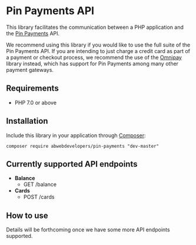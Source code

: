 # Pin Payments API

This library facilitates the communication between a PHP application and the [Pin Payments](https://pinpayments.com) API.

We recommend using this library if you would like to use the full suite of the Pin Payments API. If you are intending to just charge a credit card as part of a payment or checkout process, we recommend the use of the [Omnipay](https://omnipay.thephpleague.com/) library instead, which has support for Pin Payments among many other payment gateways.

## Requirements

- PHP 7.0 or above

## Installation

Include this library in your application through [Composer](https://getcomposer.org):

```
composer require abwebdevelopers/pin-payments "dev-master"
```

## Currently supported API endpoints

- **Balance**
  - GET /balance
- **Cards**
  - POST /cards

## How to use

Details will be forthcoming once we have some more API endpoints supported.
